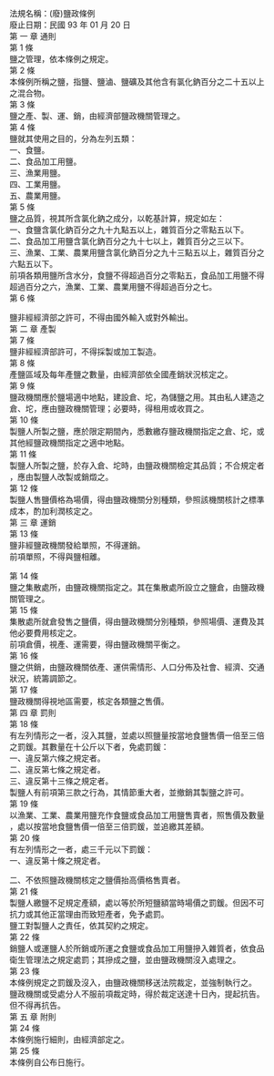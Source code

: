 法規名稱：(廢)鹽政條例  
廢止日期：民國 93 年 01 月 20 日  
第 一 章 通則  
第 1 條  
鹽之管理，依本條例之規定。  
第 2 條  
本條例所稱之鹽，指鹽、鹽滷、鹽礦及其他含有氯化鈉百分之二十五以上  
之混合物。  
第 3 條  
鹽之產、製、運、銷，由經濟部鹽政機關管理之。  
第 4 條  
鹽就其使用之目的，分為左列五類：  
一、食鹽。  
二、食品加工用鹽。  
三、漁業用鹽。  
四、工業用鹽。  
五、農業用鹽。  
第 5 條  
鹽之品質，視其所含氯化鈉之成分，以乾基計算，規定如左：  
一、食鹽含氯化鈉百分之九十九點五以上，雜質百分之零點五以下。  
二、食品加工用鹽含氯化鈉百分之九十七以上，雜質百分之三以下。  
三、漁業、工業、農業用鹽含氯化鈉百分之九十三點五以上，雜質百分之  
六點五以下。  
前項各類用鹽所含水分，食鹽不得超過百分之零點五，食品加工用鹽不得  
超過百分之六，漁業、工業、農業用鹽不得超過百分之七。  
第 6 條  


鹽非經經濟部之許可，不得由國外輸入或對外輸出。  
第 二 章 產製  
第 7 條  
鹽非經經濟部許可，不得採製或加工製造。  
第 8 條  
產鹽區域及每年產鹽之數量，由經濟部依全國產銷狀況核定之。  
第 9 條  
鹽政機關應於鹽場適中地點，建設倉、坨，為儲鹽之用。其由私人建造之  
倉、坨，應由鹽政機關管理；必要時，得租用或收買之。  
第 10 條  
製鹽人所製之鹽，應於限定期間內，悉數繳存鹽政機關指定之倉、坨，或  
其他經鹽政機關指定之適中地點。  
第 11 條  
製鹽人所製之鹽，於存入倉、坨時，由鹽政機關檢定其品質；不合規定者  
，應由製鹽人改製或銷燬之。  
第 12 條  
製鹽人售鹽價格為場價，得由鹽政機關分別種類，參照該機關核計之標準  
成本，酌加利潤核定之。  
第 三 章 運銷  
第 13 條  
鹽非經鹽政機關發給單照，不得運銷。  
前項單照，不得與鹽相離。  


第 14 條  
鹽之集散處所，由鹽政機關指定之。其在集散處所設立之鹽倉，由鹽政機  
關管理之。  
第 15 條  
集散處所就倉發售之鹽價，得由鹽政機關分別種類，參照場價、運費及其  
他必要費用核定之。  
前項倉價，視產、運需要，得由鹽政機關平衡之。  
第 16 條  
鹽之供銷，由鹽政機關依產、運供需情形、人口分佈及社會、經濟、交通  
狀況，統籌調節之。  
第 17 條  
鹽政機關得視地區需要，核定各類鹽之售價。  
第 四 章 罰則  
第 18 條  
有左列情形之一者，沒入其鹽，並處以照鹽量按當地食鹽售價一倍至三倍  
之罰鍰。其數量在十公斤以下者，免處罰鍰：  
一、違反第六條之規定者。  
二、違反第七條之規定者。  
三、違反第十三條之規定者。  
製鹽人有前項第三款之行為，其情節重大者，並撤銷其製鹽之許可。  
第 19 條  
以漁業、工業、農業用鹽充作食鹽或食品加工用鹽售賣者，照售價及數量  
，處以按當地食鹽售價一倍至三倍罰鍰，並追繳其差額。  
第 20 條  
有左列情形之一者，處三千元以下罰鍰：  
一、違反第十條之規定者。  


二、不依照鹽政機關核定之鹽價抬高價格售賣者。  
第 21 條  
製鹽人繳鹽不足規定產額，處以等於所短鹽額當時場價之罰鍰。但因不可  
抗力或其他正當理由而致短產者，免予處罰。  
鹽工對製鹽人之責任，依其契約之規定。  
第 22 條  
銷鹽人或運鹽人於所銷或所運之食鹽或食品加工用鹽摻入雜質者，依食品  
衛生管理法之規定處罰；其摻成之鹽，並由鹽政機關沒入處理之。  
第 23 條  
本條例規定之罰鍰及沒入，由鹽政機關移送法院裁定，並強制執行之。  
鹽政機關或受處分人不服前項裁定時，得於裁定送達十日內，提起抗告。  
但不得再抗告。  
第 五 章 附則  
第 24 條  
本條例施行細則，由經濟部定之。  
第 25 條  
本條例自公布日施行。  


